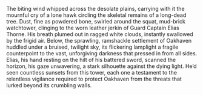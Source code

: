 The biting wind whipped across the desolate plains, carrying with it the mournful cry of a lone hawk circling the skeletal remains of a long-dead tree.  Dust, fine as powdered bone, swirled around the squat, mud-brick watchtower, clinging to the worn leather jerkin of Guard Captain Elias Thorne.  His breath plumed out in ragged white clouds, instantly swallowed by the frigid air.  Below, the sprawling, ramshackle settlement of Oakhaven huddled under a bruised, twilight sky, its flickering lamplight a fragile counterpoint to the vast, unforgiving darkness that pressed in from all sides.  Elias, his hand resting on the hilt of his battered sword, scanned the horizon, his gaze unwavering, a stark silhouette against the dying light.  He’d seen countless sunsets from this tower, each one a testament to the relentless vigilance required to protect Oakhaven from the threats that lurked beyond its crumbling walls.
